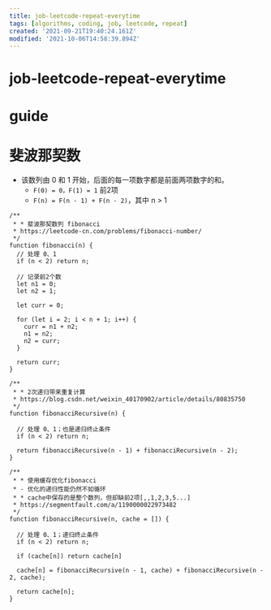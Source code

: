 ```yaml
---
title: job-leetcode-repeat-everytime
tags: [algorithms, coding, job, leetcode, repeat]
created: '2021-09-21T19:40:24.161Z'
modified: '2021-10-06T14:58:39.894Z'
---
```


# job-leetcode-repeat-everytime

# guide

# 斐波那契数
- 该数列由 0 和 1 开始，后面的每一项数字都是前面两项数字的和。
  - `F(0) = 0，F(1) = 1` 前2项
  - `F(n) = F(n - 1) + F(n - 2)`，其中 n > 1

```JS
/**
 * * 斐波那契数列 fibonacci
 * https://leetcode-cn.com/problems/fibonacci-number/
 */
function fibonacci(n) {
  // 处理 0、1
  if (n < 2) return n;

  // 记录前2个数
  let n1 = 0;
  let n2 = 1;

  let curr = 0;

  for (let i = 2; i < n + 1; i++) {
    curr = n1 + n2;
    n1 = n2;
    n2 = curr;
  }

  return curr;
}

/**
 * * 2次递归带来重复计算
 * https://blog.csdn.net/weixin_40170902/article/details/80835750
 */
function fibonacciRecursive(n) {

  // 处理 0、1；也是递归终止条件
  if (n < 2) return n;

  return fibonacciRecursive(n - 1) + fibonacciRecursive(n - 2);
}

/**
 * * 使用缓存优化fibonacci
 * - 优化的递归性能仍然不如循环
 * * cache中保存的是整个数列，但却缺前2项[,,1,2,3,5...]
 * https://segmentfault.com/a/1190000022973482
 */
function fibonacciRecursive(n, cache = []) {

  // 处理 0、1；递归终止条件
  if (n < 2) return n;

  if (cache[n]) return cache[n]

  cache[n] = fibonacciRecursive(n - 1, cache) + fibonacciRecursive(n - 2, cache);

  return cache[n];
}
```
